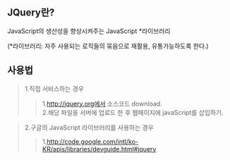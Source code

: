 ## JQuery란?

JavaScript의 생산성을 향상시켜주는 JavaScript *라이브러리

(*라이브러리: 자주 사용되는 로직들의 묶음으로 재활용, 유통가능하도록 한다.)


## 사용법
> 1.직접 서비스하는 경우
>>1.http://jquery.org에서 소스코드 download.  
>>2.해당 파일을 서버에 업로드 한 후 웹페이지에 javaScript를 삽입하기.

> 2.구글의 JavaScript 라이브러리를 사용하는 경우
>>1.http://code.google.com/intl/ko-KR/apis/libraries/devguide.html#jquery
